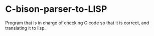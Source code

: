 # C-bison-parser-to-LISP

Program that is in charge of checking C code so that it is correct, and translating it to lisp.